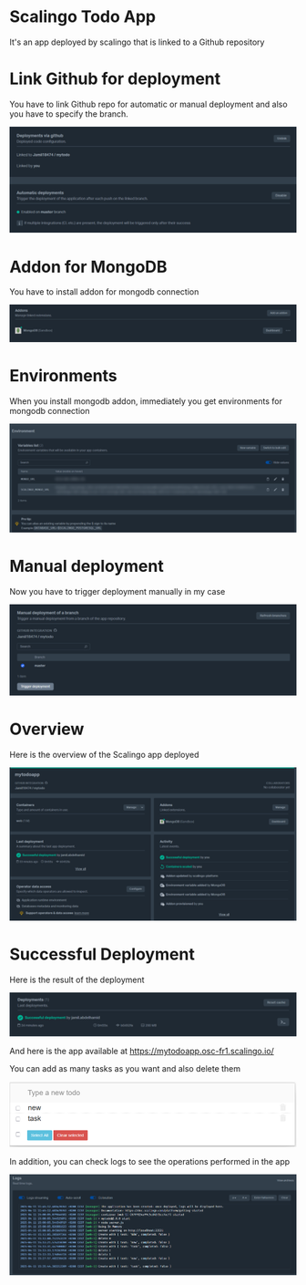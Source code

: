 # Scalingo Todo App

It's an app deployed by scalingo that is linked to a Github repository

# Link Github for deployment

You have to link Github repo for automatic or manual deployment and also you have to specify the branch.

![Link_github](./images/link_github_deployment.png)

# Addon for MongoDB

You have to install addon for mongodb connection

![Addon](./images/addon.png)

# Environments

When you install mongodb addon, immediately you get environments for mongodb connection

![Environments](./images/environments.png)

# Manual deployment

Now you have to trigger deployment manually in my case

![Manual_deployment](./images/manual_deployment.png)

# Overview

Here is the overview of the Scalingo app deployed

![Overview](./images/overview.png)

# Successful Deployment

Here is the result of the deployment

![Deployment](./images/deployment.png)

And here is the app available at https://mytodoapp.osc-fr1.scalingo.io/

You can add as many tasks as you want and also delete them

![App](./images/app.png)

In addition, you can check logs to see the operations performed in the app

![Logs](./images/logs.png)
